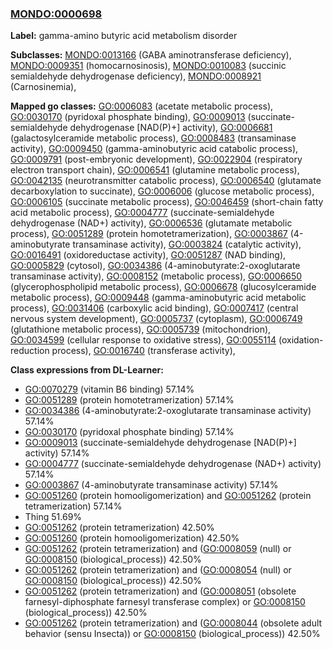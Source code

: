 
### [MONDO:0000698](http://purl.obolibrary.org/obo/MONDO_0000698)
**Label:** gamma-amino butyric acid metabolism disorder

**Subclasses:** [MONDO:0013166](http://purl.obolibrary.org/obo/MONDO_0013166) (GABA aminotransferase deficiency), [MONDO:0009351](http://purl.obolibrary.org/obo/MONDO_0009351) (homocarnosinosis), [MONDO:0010083](http://purl.obolibrary.org/obo/MONDO_0010083) (succinic semialdehyde dehydrogenase deficiency), [MONDO:0008921](http://purl.obolibrary.org/obo/MONDO_0008921) (Carnosinemia), 

**Mapped go classes:** [GO:0006083](http://purl.obolibrary.org/obo/GO_0006083) (acetate metabolic process), [GO:0030170](http://purl.obolibrary.org/obo/GO_0030170) (pyridoxal phosphate binding), [GO:0009013](http://purl.obolibrary.org/obo/GO_0009013) (succinate-semialdehyde dehydrogenase [NAD(P)+] activity), [GO:0006681](http://purl.obolibrary.org/obo/GO_0006681) (galactosylceramide metabolic process), [GO:0008483](http://purl.obolibrary.org/obo/GO_0008483) (transaminase activity), [GO:0009450](http://purl.obolibrary.org/obo/GO_0009450) (gamma-aminobutyric acid catabolic process), [GO:0009791](http://purl.obolibrary.org/obo/GO_0009791) (post-embryonic development), [GO:0022904](http://purl.obolibrary.org/obo/GO_0022904) (respiratory electron transport chain), [GO:0006541](http://purl.obolibrary.org/obo/GO_0006541) (glutamine metabolic process), [GO:0042135](http://purl.obolibrary.org/obo/GO_0042135) (neurotransmitter catabolic process), [GO:0006540](http://purl.obolibrary.org/obo/GO_0006540) (glutamate decarboxylation to succinate), [GO:0006006](http://purl.obolibrary.org/obo/GO_0006006) (glucose metabolic process), [GO:0006105](http://purl.obolibrary.org/obo/GO_0006105) (succinate metabolic process), [GO:0046459](http://purl.obolibrary.org/obo/GO_0046459) (short-chain fatty acid metabolic process), [GO:0004777](http://purl.obolibrary.org/obo/GO_0004777) (succinate-semialdehyde dehydrogenase (NAD+) activity), [GO:0006536](http://purl.obolibrary.org/obo/GO_0006536) (glutamate metabolic process), [GO:0051289](http://purl.obolibrary.org/obo/GO_0051289) (protein homotetramerization), [GO:0003867](http://purl.obolibrary.org/obo/GO_0003867) (4-aminobutyrate transaminase activity), [GO:0003824](http://purl.obolibrary.org/obo/GO_0003824) (catalytic activity), [GO:0016491](http://purl.obolibrary.org/obo/GO_0016491) (oxidoreductase activity), [GO:0051287](http://purl.obolibrary.org/obo/GO_0051287) (NAD binding), [GO:0005829](http://purl.obolibrary.org/obo/GO_0005829) (cytosol), [GO:0034386](http://purl.obolibrary.org/obo/GO_0034386) (4-aminobutyrate:2-oxoglutarate transaminase activity), [GO:0008152](http://purl.obolibrary.org/obo/GO_0008152) (metabolic process), [GO:0006650](http://purl.obolibrary.org/obo/GO_0006650) (glycerophospholipid metabolic process), [GO:0006678](http://purl.obolibrary.org/obo/GO_0006678) (glucosylceramide metabolic process), [GO:0009448](http://purl.obolibrary.org/obo/GO_0009448) (gamma-aminobutyric acid metabolic process), [GO:0031406](http://purl.obolibrary.org/obo/GO_0031406) (carboxylic acid binding), [GO:0007417](http://purl.obolibrary.org/obo/GO_0007417) (central nervous system development), [GO:0005737](http://purl.obolibrary.org/obo/GO_0005737) (cytoplasm), [GO:0006749](http://purl.obolibrary.org/obo/GO_0006749) (glutathione metabolic process), [GO:0005739](http://purl.obolibrary.org/obo/GO_0005739) (mitochondrion), [GO:0034599](http://purl.obolibrary.org/obo/GO_0034599) (cellular response to oxidative stress), [GO:0055114](http://purl.obolibrary.org/obo/GO_0055114) (oxidation-reduction process), [GO:0016740](http://purl.obolibrary.org/obo/GO_0016740) (transferase activity), 

**Class expressions from DL-Learner:**

- [GO:0070279](http://purl.obolibrary.org/obo/GO_0070279) (vitamin B6 binding) 57.14%
- [GO:0051289](http://purl.obolibrary.org/obo/GO_0051289) (protein homotetramerization) 57.14%
- [GO:0034386](http://purl.obolibrary.org/obo/GO_0034386) (4-aminobutyrate:2-oxoglutarate transaminase activity) 57.14%
- [GO:0030170](http://purl.obolibrary.org/obo/GO_0030170) (pyridoxal phosphate binding) 57.14%
- [GO:0009013](http://purl.obolibrary.org/obo/GO_0009013) (succinate-semialdehyde dehydrogenase [NAD(P)+] activity) 57.14%
- [GO:0004777](http://purl.obolibrary.org/obo/GO_0004777) (succinate-semialdehyde dehydrogenase (NAD+) activity) 57.14%
- [GO:0003867](http://purl.obolibrary.org/obo/GO_0003867) (4-aminobutyrate transaminase activity) 57.14%
- [GO:0051260](http://purl.obolibrary.org/obo/GO_0051260) (protein homooligomerization) and [GO:0051262](http://purl.obolibrary.org/obo/GO_0051262) (protein tetramerization) 57.14%
- Thing 51.69%
- [GO:0051262](http://purl.obolibrary.org/obo/GO_0051262) (protein tetramerization) 42.50%
- [GO:0051260](http://purl.obolibrary.org/obo/GO_0051260) (protein homooligomerization) 42.50%
- [GO:0051262](http://purl.obolibrary.org/obo/GO_0051262) (protein tetramerization) and ([GO:0008059](http://purl.obolibrary.org/obo/GO_0008059) (null) or [GO:0008150](http://purl.obolibrary.org/obo/GO_0008150) (biological_process)) 42.50%
- [GO:0051262](http://purl.obolibrary.org/obo/GO_0051262) (protein tetramerization) and ([GO:0008054](http://purl.obolibrary.org/obo/GO_0008054) (null) or [GO:0008150](http://purl.obolibrary.org/obo/GO_0008150) (biological_process)) 42.50%
- [GO:0051262](http://purl.obolibrary.org/obo/GO_0051262) (protein tetramerization) and ([GO:0008051](http://purl.obolibrary.org/obo/GO_0008051) (obsolete farnesyl-diphosphate farnesyl transferase complex) or [GO:0008150](http://purl.obolibrary.org/obo/GO_0008150) (biological_process)) 42.50%
- [GO:0051262](http://purl.obolibrary.org/obo/GO_0051262) (protein tetramerization) and ([GO:0008044](http://purl.obolibrary.org/obo/GO_0008044) (obsolete adult behavior (sensu Insecta)) or [GO:0008150](http://purl.obolibrary.org/obo/GO_0008150) (biological_process)) 42.50%


